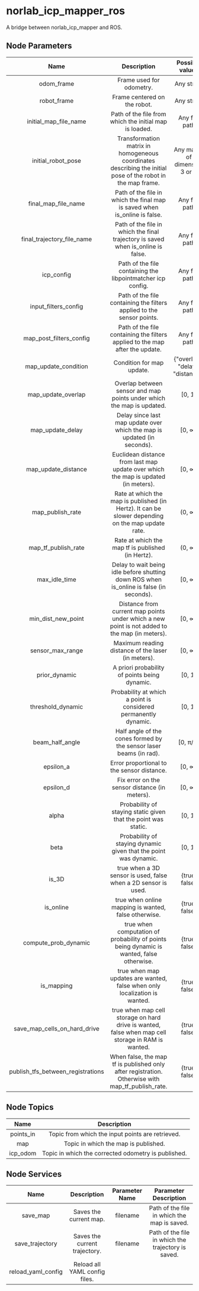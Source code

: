 # norlab_icp_mapper_ros
A bridge between norlab_icp_mapper and ROS.

## Node Parameters
|             Name             |                                                      Description                                                       |          Possible values         |                       Default Value                        |
|:----------------------------:|:----------------------------------------------------------------------------------------------------------------------:|:--------------------------------:|:----------------------------------------------------------:|
| odom_frame                   |                                                Frame used for odometry.                                                | Any string                       | "odom"                                                     |
| robot_frame                  |                                              Frame centered on the robot.                                              | Any string                       | "base_link"                                                |
| initial_map_file_name        |                                 Path of the file from which the initial map is loaded.                                 | Any file path                    | ""                                                         |
| initial_robot_pose           |      Transformation matrix in homogeneous coordinates describing the initial pose of the robot in the map frame.       | Any matrix of dimension 3 or 4   | "[[1, 0, 0, 0], [0, 1, 0, 0], [0, 0, 1, 0], [0, 0, 0, 1]]" |
| final_map_file_name          |                       Path of the file in which the final map is saved when is_online is false.                        | Any file path                    | "map.vtk"                                                  |
| final_trajectory_file_name   |                    Path of the file in which the final trajectory is saved when is_online is false.                    | Any file path                    | "trajectory.vtk"                                           |
| icp_config                   |                              Path of the file containing the libpointmatcher icp config.                               | Any file path                    | ""                                                         |
| input_filters_config         |                         Path of the file containing the filters applied to the sensor points.                          | Any file path                    | ""                                                         |
| map_post_filters_config      |                      Path of the file containing the filters applied to the map after the update.                      | Any file path                    | ""                                                         |
| map_update_condition         |                                               Condition for map update.                                                | {"overlap", "delay", "distance"} | "overlap"                                                  |
| map_update_overlap           |                         Overlap between sensor and map points under which the map is updated.                          | [0, 1]                           | 0.9                                                        |
| map_update_delay             |                        Delay since last map update over which the map is updated (in seconds).                         | [0, ∞)                           | 1                                                          |
| map_update_distance          |                   Euclidean distance from last map update over which the map is updated (in meters).                   | [0, ∞)                           | 0.5                                                        |
| map_publish_rate             |           Rate at which the map is published (in Hertz). It can be slower depending on the map update rate.            | (0, ∞)                           | 10                                                         |
| map_tf_publish_rate          |                                   Rate at which the map tf is published (in Hertz).                                    | (0, ∞)                           | 10                                                         |
| max_idle_time                |                Delay to wait being idle before shutting down ROS when is_online is false (in seconds).                 | [0, ∞)                           | 10                                                         |
| min_dist_new_point           |             Distance from current map points under which a new point is not added to the map (in meters).              | [0, ∞)                           | 0.03                                                       |
| sensor_max_range             |                                   Maximum reading distance of the laser (in meters).                                   | [0, ∞)                           | 80                                                         |
| prior_dynamic                |                                     A priori probability of points being dynamic.                                      | [0, 1]                           | 0.6                                                        |
| threshold_dynamic            |                            Probability at which a point is considered permanently dynamic.                             | [0, 1]                           | 0.9                                                        |
| beam_half_angle              |                           Half angle of the cones formed by the sensor laser beams (in rad).                           | [0, π/2]                         | 0.01                                                       |
| epsilon_a                    |                                       Error proportional to the sensor distance.                                       | [0, ∞)                           | 0.01                                                       |
| epsilon_d                    |                                     Fix error on the sensor distance (in meters).                                      | [0, ∞)                           | 0.01                                                       |
| alpha                        |                             Probability of staying static given that the point was static.                             | [0, 1]                           | 0.8                                                        |
| beta                         |                            Probability of staying dynamic given that the point was dynamic.                            | [0, 1]                           | 0.99                                                       |
| is_3D                        |                             true when a 3D sensor is used, false when a 2D sensor is used.                             | {true, false}                    | true                                                       |
| is_online                    |                                  true when online mapping is wanted, false otherwise.                                  | {true, false}                    | true                                                       |
| compute_prob_dynamic         |                true when computation of probability of points being dynamic is wanted, false otherwise.                | {true, false}                    | false                                                      |
| is_mapping                   |                       true when map updates are wanted, false when only localization is wanted.                        | {true, false}                    | true                                                       |
| save_map_cells_on_hard_drive |           true when map cell storage on hard drive is wanted, false when map cell storage in RAM is wanted.            | {true, false}                    | true                                                       |
| publish_tfs_between_registrations | When false, the map tf is published only after registration. Otherwise with map_tf_publish_rate.                  | {true, false}                    | true                                                       |


## Node Topics
|    Name   |                     Description                     |
|:---------:|:---------------------------------------------------:|
| points_in | Topic from which the input points are retrieved.    |
| map       | Topic in which the map is published.                |
| icp_odom  | Topic in which the corrected odometry is published. |

## Node Services
|        Name        |          Description          | Parameter Name |                Parameter Description               |
|:------------------:|:-----------------------------:|:--------------:|:--------------------------------------------------:|
|      save_map      |    Saves the current map.     |    filename    |    Path of the file in which the map is saved.     |
|   save_trajectory  | Saves the current trajectory. |    filename    | Path of the file in which the trajectory is saved. |
| reload_yaml_config | Reload all YAML config files. |                |                                                    |
